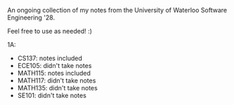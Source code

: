 An ongoing collection of my notes from the University of Waterloo Software Engineering '28.

Feel free to use as needed! :)

1A:
- CS137: notes included
- ECE105: didn't take notes
- MATH115: notes included
- MATH117: didn't take notes
- MATH135: didn't take notes
- SE101: didn't take notes